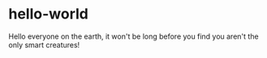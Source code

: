 # hello-world
Hello everyone on the earth, it won't be long before you find you aren't the only smart creatures!

